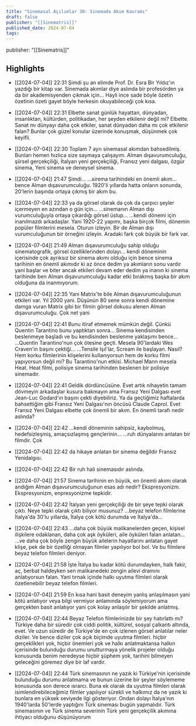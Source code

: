 ```yaml
---
title: "Sinemasal Açılımlar 30: Sinemada Akım Kavramı"
draft: false
publisher: "[[Sinematris]]"
published_date: 2024-07-04
tags:
---
```

publisher: "[[Sinematris]]"


## Highlights
* [[2024-07-04]] 22:31  Şimdi şu an elimde Prof. Dr. Esra Bir Yıldız'ın yazdığı bir kitap var. Sinemada akımlar diye aslında bir profesörden ya da bir akademisyenden çıkmak için... Hayli ince sade böyle özetin özetinin özeti gayet böyle herkesin okuyabileceği çok kısa.

* [[2024-07-04]] 22:31  Elbette sanat günlük hayattan, dünyadan, insanlıktan, kültürden, politikadan, her şeyden etkilenir değil mi? Elbette. Sanat mı dünyayı daha çok etkiler, sanat dünyadan daha mı çok etkilenir falan? Bunlar çok güzel konular üzerinde konuşmak, düşünmek çok keyifli.

* [[2024-07-04]] 22:30  Toplam 7 ayrı sinemasal akımdan bahsedilmiş. Bunları hemen hızlıca size saymaya çalışayım. Alman dışavurumculuğu, şiirsel gerçekçiliği, İtalyan yeni gerçekçiliği, Fransız yeni dalgası, özgür sinema, Yeni sinema ve deneysel sinema.

* [[2024-07-04]] 21:47  Şimdi... ...sirema tarihindeki en önemli akım... bence Alman dışavurumculuğu. 1920'li yıllarda hatta onların sonunda, 20'lerin başında ortaya çıkmış bir akım bu.

* [[2024-07-04]] 22:33  ya da görsel olarak da çok da çarpıcı şeyler içermeyen en azından o gün için... ...sinemanın Alman dışı vurumculuğuyla ortaya çıkardığı görsel üslup... ...kendi dönemi için inanılmazdı arkadaşlar. Yani 1920-22 yapımı, başka birçok filmi, dönemin popüler filmlerini mesela. Oturun izleyin. Bir de Alman dışı vurumculuğunun bir örneğini izleyin. Aradaki fark çok büyük bir fark var.

* [[2024-07-04]] 21:49  Alman dışavurumculuğu sahip olduğu sinematografik, görsel özelliklerinden dolayı... kendi döneminin içerisinde çok ayrıksız bir sinema akımı olduğu için bence sinema tarihinin en önemli akımıdır ki az önce dedim ya akımların sonu vardır yani başlar ve biter ancak etkileri devam eder dedim ya inanın ki sinema tarihinde ben Alman dışavurumculuğu kadar etki bırakmış başka bir akım olduğuna da inanmıyorum.

* [[2024-07-04]] 22:35  Yani Matrix'te bile Alman dışavurumculuğunun etkileri var. Yıl 2000 yani. Düşünün 80 sene sonra kendi dönemine damga vuran Matrix gibi bir filmin görsel dokusu alenen Alman dışavurumculuğu. Çok net yani

* [[2024-07-04]] 22:41  Bunu itiraf etmemek mümkün değil. Çünkü Quentin Tarantino bunu yaptıktan sonra... Sinema kendisinden beslenmeye başladı ve bu kendisinden beslenme yaklaşımı bence... ...Quentin Tarantino'nun çok ötesine geçti. Mesela 90'lardaki Wes Craven'in başını çektiği... ...Tensile Işıl'lar, Scream ile başlayan. Nasıl? Hem korku filmlerinin klişelerini kullanıyorsun hem de korku filmi yapıyorsun değil mi? Bu Tarantino'nun etkisi. Michael Mann mesela Heat. Heat filmi, polisiye sinema tarihinden beslenen bir polisiye sinemadır.

* [[2024-07-04]] 22:41  Geldik dördüncüsüne. Evet artık nihayetin tamam dövmeyin arkadaşlar kusura bakmayın ama Fransız Yeni Dalgası evet Jean-Luc Godard'ın başını çekti diyebiliriz. Ya da geçtiğimiz haftalarda bahsettiğim gibi Fransız Yeni Dalgası'nın öncüsü Claude Caprol. Evet Fransız Yeni Dalgası elbette çok önemli bir akım. En önemli tarafı nedir aslında?

* [[2024-07-04]] 22:42  ...kendi döneminin sahipsiz, kaybolmuş, hedefsizleşmiş, amaçsızlaşmış gençlerinin... ...ruh dünyalarını anlatan bir filmdir. Çok

* [[2024-07-04]] 22:42  da hikaye anlatan bir sinema değildir Fransız Yenidalgısı.

* [[2024-07-04]] 22:42  Bir ruh hali sinemasıdır aslında.

* [[2024-07-04]] 21:57  Sinema tarihinin en büyük, en önemli akımı olarak andığım Alman dışavurumculuğunun esas adı nedir? Ekspresyonizm. Ekspresyonizm, enpresyonizme tepkidir.

* [[2024-07-04]] 22:42  İtalyan yeni gerçekçiliği de bir şeye tepki olarak çıktı. Neye tepki olarak çıktı biliyor musunuz? ...beyaz telefon filmlerine İtalya'da 30'lu yıllarda, İtalya çok kötü durumda ve İtalya'da...

* [[2024-07-04]] 22:43  ...daha çok büyük malikanelerden geçen, kişisel ilişkilere odaklanan, daha çok aşk öyküleri, aile öyküleri falan anlatan... ...ve daha çok böyle zengin büyük ailelerin hayatlarını anlatan gayet klişe, pek de bir özelliği olmayan filmler yapılıyor bol bol. Ve bu filmlere beyaz telefon filmleri deniyor.

* [[2024-07-04]] 21:58  İşte İtalya bu kadar kötü durumdayken, halk fakir, aç, berbat haldeyken sen malikanedeki zengin ailevi dramını anlatıyorsun falan. Yani tırnak içinde halkı uyutma filmleri olarak özetlenebilir beyaz telefon filmleri.

* [[2024-07-04]] 21:59  En kısa hani basit deneyim yanlış anlaşılmasın yani kötü anlatıyor veya bilgi vermiyor anlamında söylemiyorum ama gerçekten basit anlatıyor yani çok kolay anlaşılır bir şekilde anlatmış.

* [[2024-07-04]] 22:44  Beyaz Telefon filmlerinizde bir şey hatırlattı mı? Türkiye daha bir süredir çok ciddi politik, kültürel, sosyal çalkantı altında, evet. Ve uzun süredir de Türkiye'de en çok izlenen görsel anlatılar neler diziler. Ve bence diziler çok açık biçimde uyutma filmleri. hiçbir gerçeklikleri yok, hiçbir önemleri yok ve halkı anlatmaktansa halkın içerisinde bulunduğu durumu unutturmaya yönelik projeler olduğu konusunda benim neredeyse hiçbir şüphem yok, tarihini bilmeyen geleceğini göremez diye bir laf vardır.

* [[2024-07-04]] 22:44  Türk sinemasının ne yazık ki Türkiye'nin içerisinde bulunduğu durumu anlatmama ve bunun üzerine bir şeyler söylememe konusunda son derece ısrarcı. Buna ek olarak da uyutma filmleri olarak isimlendirebileceğimiz filmler yapılıyor sürekli ve halkımız da ne yazık ki bunlara en yüksek seviyede ilgi gösteriyor. Ondan dolayı İtalya'nın 1940'larda 50'lerde yaptığını Türk sineması bugün yapmalıdır. Türk sinemasının ve Türk sinema severinin Türk yeni gerçekçilik akımına ihtiyacı olduğunu düşünüyorum

